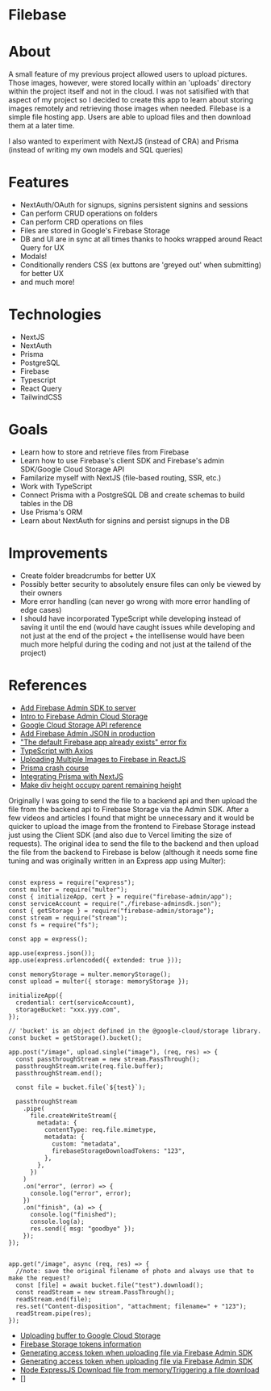 # Filebase

# About

A small feature of my previous project allowed users to upload pictures. Those images, however, were stored locally within an 'uploads' directory within the project itself and not in the cloud. I was not satisified with that aspect of my project so I decided to create this app to learn about storing images remotely and retrieving those images when needed. Filebase is a simple file hosting app. Users are able to upload files and then download them at a later time.

I also wanted to experiment with NextJS (instead of CRA) and Prisma (instead of writing my own models and SQL queries)

# Features

- NextAuth/OAuth for signups, signins persistent signins and sessions
- Can perform CRUD operations on folders
- Can perform CRD operations on files
- Files are stored in Google's Firebase Storage
- DB and UI are in sync at all times thanks to hooks wrapped around React Query for UX
- Modals!
- Conditionally renders CSS (ex buttons are 'greyed out' when submitting) for better UX
- and much more!

# Technologies

- NextJS
- NextAuth
- Prisma
- PostgreSQL
- Firebase
- Typescript
- React Query
- TailwindCSS

# Goals

- Learn how to store and retrieve files from Firebase
- Learn how to use Firebase's client SDK and Firebase's admin SDK/Google Cloud Storage API
- Familarize myself with NextJS (file-based routing, SSR, etc.)
- Work with TypeScript
- Connect Prisma with a PostgreSQL DB and create schemas to build tables in the DB
- Use Prisma's ORM
- Learn about NextAuth for signins and persist signups in the DB

# Improvements

- Create folder breadcrumbs for better UX
- Possibly better security to absolutely ensure files can only be viewed by their owners
- More error handling (can never go wrong with more error handling of edge cases)
- I should have incorporated TypeScript while developing instead of saving it until the end (would have caught issues while developing and not just at the end of the project + the intellisense would have been much more helpful during the coding and not just at the tailend of the project)

# References

- [Add Firebase Admin SDK to server](https://firebase.google.com/docs/admin/setup#prerequisites)
- [Intro to Firebase Admin Cloud Storage](https://firebase.google.com/docs/storage/admin/start?authuser=0)
- [Google Cloud Storage API reference](https://googleapis.dev/nodejs/storage/latest/File.html)
- [Add Firebase Admin JSON in production](https://dev.to/vvo/how-to-add-firebase-service-account-json-files-to-vercel-ph5)
- ["The default Firebase app already exists" error fix](https://stackoverflow.com/questions/57763991/initializeapp-when-adding-firebase-to-app-and-to-server)
- [TypeScript with Axios](https://bobbyhadz.com/blog/typescript-http-request-axios)
- [Uploading Multiple Images to Firebase in ReactJS](https://www.youtube.com/watch?v=S4zaZvM8IeI)
- [Prisma crash course](https://www.youtube.com/watch?v=RebA5J-rlwg)
- [Integrating Prisma with NextJS](https://www.youtube.com/watch?v=8DiT-LdYXC0)
- [Make div height occupy parent remaining height](https://stackoverflow.com/questions/11225912/make-div-height-occupy-parent-remaining-height)

Originally I was going to send the file to a backend api and then upload the file from the backend api to Firebase Storage via the Admin SDK. After a few videos and articles I found that might be unnecessary and it would be quicker to upload the image from the frontend to Firebase Storage instead just using the Client SDK (and also due to Vercel limiting the size of requests). The original idea to send the file to the backend and then upload the file from the backend to Firebase is below (although it needs some fine tuning and was originally written in an Express app using Multer):

```

const express = require("express");
const multer = require("multer");
const { initializeApp, cert } = require("firebase-admin/app");
const serviceAccount = require("./firebase-adminsdk.json");
const { getStorage } = require("firebase-admin/storage");
const stream = require("stream");
const fs = require("fs");

const app = express();

app.use(express.json());
app.use(express.urlencoded({ extended: true }));

const memoryStorage = multer.memoryStorage();
const upload = multer({ storage: memoryStorage });

initializeApp({
  credential: cert(serviceAccount),
  storageBucket: "xxx.yyy.com",
});

// 'bucket' is an object defined in the @google-cloud/storage library.
const bucket = getStorage().bucket();

app.post("/image", upload.single("image"), (req, res) => {
  const passthroughStream = new stream.PassThrough();
  passthroughStream.write(req.file.buffer);
  passthroughStream.end();

  const file = bucket.file(`${test}`);

  passthroughStream
    .pipe(
      file.createWriteStream({
        metadata: {
          contentType: req.file.mimetype,
          metadata: {
            custom: "metadata",
            firebaseStorageDownloadTokens: "123",
          },
        },
      })
    )
    .on("error", (error) => {
      console.log("error", error);
    })
    .on("finish", (a) => {
      console.log("finished");
      console.log(a);
      res.send({ msg: "goodbye" });
    });
});


app.get("/image", async (req, res) => {
  //note: save the original filename of photo and always use that to make the request?
  const [file] = await bucket.file("test").download();
  const readStream = new stream.PassThrough();
  readStream.end(file);
  res.set("Content-disposition", "attachment; filename=" + "123");
  readStream.pipe(res);
});
```

- [Uploading buffer to Google Cloud Storage](https://stackoverflow.com/questions/36535153/uploading-a-buffer-to-google-cloud-storage)
- [Firebase Storage tokens information](https://stackoverflow.com/questions/39293781/understanding-firebase-storage-tokens)
- [Generating access token when uploading file via Firebase Admin SDK](https://stackoverflow.com/questions/71610858/can-not-get-url-image-storage-firebase-error-creating-access-token)
- [Generating access token when uploading file via Firebase Admin SDK](https://stackoverflow.com/questions/59432624/how-can-i-generate-access-token-to-file-uploaded-to-firebase-storage)
- [Node ExpressJS Download file from memory/Triggering a file download ](https://stackoverflow.com/questions/45922074/node-express-js-download-file-from-memory-filename-must-be-a-string)
- []

